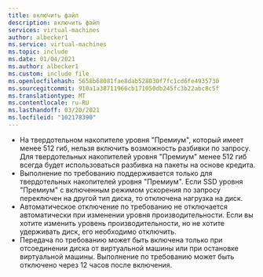 ```yaml
---
title: включить файл
description: включить файл
services: virtual-machines
author: albecker1
ms.service: virtual-machines
ms.topic: include
ms.date: 01/04/2021
ms.author: albecker1
ms.custom: include file
ms.openlocfilehash: 5658b68081fae8dab528030f7fc1cd6fe4935730
ms.sourcegitcommit: 910a1a38711966cb171050db245fc3b22abc8c5f
ms.translationtype: MT
ms.contentlocale: ru-RU
ms.lasthandoff: 03/20/2021
ms.locfileid: "102178390"
---
```

- На твердотельном накопителе уровня "Премиум", который имеет менее 512 гиб, нельзя включить возможность разбивки по запросу. Для твердотельных накопителей уровня "Премиум" менее 512 гиб всегда будет использоваться разбивка на пакеты на основе кредита.
- Выполнение по требованию поддерживается только для твердотельных накопителей уровня "Премиум". Если SSD уровня "Премиум" с включенным режимом ускорения по запросу переключен на другой тип диска, то отключена нагрузка на диск.
- Автоматическое отключение по требованию не отключается автоматически при изменении уровня производительности. Если вы хотите изменить уровень производительности, но не хотите удерживать диск, его необходимо отключить.
- Передача по требованию может быть включена только при отсоединении диска от виртуальной машины или при остановке виртуальной машины. Выполнение по требованию может быть отключено через 12 часов после включения.